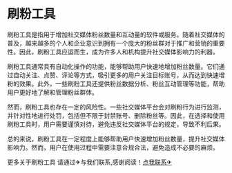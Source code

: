 # 刷粉工具

刷粉工具是指用于增加社交媒体粉丝数量和互动量的软件或服务。随着社交媒体的普及，越来越多的个人和企业意识到拥有一个庞大的粉丝群对于推广和营销的重要性。因此，刷粉工具应运而生，成为许多人和机构提升社交媒体影响力的利器。

刷粉工具通常具有自动化操作的功能，能够帮助用户快速地增加粉丝数量。它们通过自动关注、点赞、评论等方式，吸引更多的用户关注目标账号，从而达到快速增粉的效果。此外，一些刷粉工具还提供粉丝数据分析、粉丝互动管理等功能，帮助用户更好地了解和管理粉丝群体。

然而，刷粉工具也存在一定的风险性。一些社交媒体平台会对刷粉行为进行监测，并针对性地进行处罚，包括但不限于封禁账号、删除粉丝等。因此，在选择和使用刷粉工具时，用户需要谨慎对待，避免违反社交媒体平台的规定，导致不利后果。

总的来说，刷粉工具在一定程度上能够帮助用户快速增加粉丝数量，提升社交媒体影响力。然而，用户在使用过程中需要注意合规合法，避免造成不必要的麻烦。

更多关于刷粉工具 请通过✈与我们联系,感谢阅读！[点我联系✈](https://edge.G208.com)